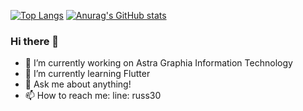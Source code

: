[![Top Langs](https://github-readme-stats.vercel.app/api/top-langs/?username=jrchan30&layout=compact)](https://github.com/jrchan30/github-readme-stats)
[![Anurag's GitHub stats](https://github-readme-stats.vercel.app/api?username=jrchan30)](https://github.com/jrchan30/github-readme-stats)
### Hi there 👋
- 🔭 I’m currently working on Astra Graphia Information Technology
- 🌱 I’m currently learning Flutter
- 💬 Ask me about anything!
- 📫 How to reach me:
        line: russ30

